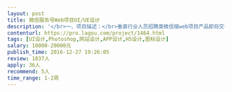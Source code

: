 ```yaml
---                
layout: post       
title: 微信服务号Web项目UI/UE设计           
description: '</br>一、项目描述：</br>垂直行业人员招聘类微信端web项目产品即将交付，但对UI不满意，需要专业UI和UE调整出具相关设计图，后续重新安排开发。</br></br></br>项目需求：</br>风格扁平化，大小页面130-150个，目前的产品流程样式可供参考。</br></br>人员要求：</br>沟通前必须提供产品设计案例</br>'     
contenturl: https://pro.lagou.com/project/1464.html      
tags: [UI设计,Photoshop,网站设计,APP设计,H5设计,图标设计]            
salary: 10000-20000元          
publish_time: 2016-12-27 19:26:05         
review: 1837人                   
apply: 36人                   
recommend: 5人                   
time_range: 1-2周              
---                 
```

